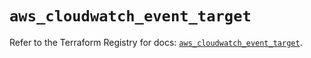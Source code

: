 # `aws_cloudwatch_event_target`

Refer to the Terraform Registry for docs: [`aws_cloudwatch_event_target`](https://registry.terraform.io/providers/hashicorp/aws/5.61.0/docs/resources/cloudwatch_event_target).
